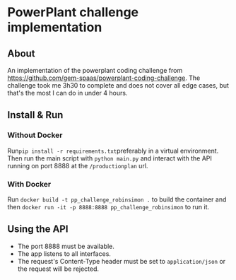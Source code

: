 # PowerPlant challenge implementation

## About

An implementation of the powerplant coding challenge from https://github.com/gem-spaas/powerplant-coding-challenge.
The challenge took me 3h30 to complete and does not cover all edge cases, but that's the most I can do in under 4 hours.

## Install & Run

### Without Docker

Run``pip install -r requirements.txt``preferably in a virtual environment.
Then run the main script with ``python main.py`` and interact with the API running on port 8888 at the `/productionplan` url.


### With Docker

Run ``docker build -t pp_challenge_robinsimon .`` to build the container and then ``docker run -it -p 8888:8888 pp_challenge_robinsimon`` to run it.

## Using the API

* The port 8888 must be available.
* The app listens to all interfaces.
* The request's Content-Type header must be set to ``application/json`` or the request will be rejected.


